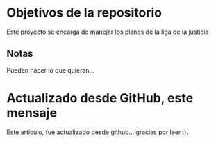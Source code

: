 # Objetivos de la repositorio

Este proyecto se encarga de manejar los planes de la liga de la justicia


## Notas
Pueden hacer lo que quieran...

# Actualizado desde GitHub, este mensaje
Este articulo, fue actualizado desde github... gracias por leer :).
